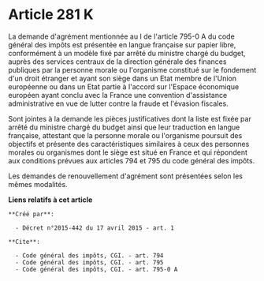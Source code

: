 # Article 281 K

La demande d'agrément mentionnée au 
I de l'article 795-0 A du code général des impôts
est présentée en langue française sur papier libre, conformément à un modèle fixé par arrêté du ministre chargé du budget,
auprès des services centraux de la direction générale des finances publiques par la personne morale ou l'organisme constitué
sur le fondement d'un droit étranger et ayant son siège dans un Etat membre de l'Union européenne ou dans un Etat partie à
l'accord sur l'Espace économique européen ayant conclu avec la France une convention d'assistance administrative en vue de
lutter contre la fraude et l'évasion fiscales. 

Sont jointes à la demande les pièces justificatives dont la liste est fixée par arrêté du ministre chargé du budget ainsi que
leur traduction en langue française, attestant que la personne morale ou l'organisme poursuit des objectifs et présente des
caractéristiques similaires à ceux des personnes morales ou organismes dont le siège est situé en France et qui répondent aux
conditions prévues aux articles 
794
et 
795
du code général des impôts. 

Les demandes de renouvellement d'agrément sont présentées selon les mêmes modalités.

**Liens relatifs à cet article**

	**Créé par**:

	  - Décret n°2015-442 du 17 avril 2015 - art. 1

	**Cite**:

	  - Code général des impôts, CGI. - art. 794
	  - Code général des impôts, CGI. - art. 795
	  - Code général des impôts, CGI. - art. 795-0 A

